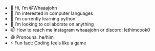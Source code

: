 - 👋 Hi, I’m @Whaaajohn
- 👀 I’m interested in computer languages 
- 🌱 I’m currently learning python
- 💞️ I’m looking to collaborate on anything 
- 📫 How to reach me instagram whaaajohn or discord: lethimcook0
- 😄 Pronouns: he/him
- ⚡ Fun fact: Coding feels like a game 

<!---
Whaaajohn/Whaaajohn is a ✨ special ✨ repository because its `README.md` (this file) appears on your GitHub profile.
You can click the Preview link to take a look at your changes.
--->
